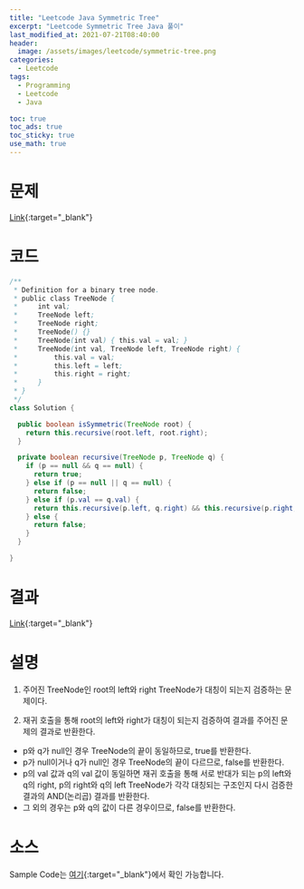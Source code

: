 ```yaml
---
title: "Leetcode Java Symmetric Tree"
excerpt: "Leetcode Symmetric Tree Java 풀이"
last_modified_at: 2021-07-21T08:40:00
header:
  image: /assets/images/leetcode/symmetric-tree.png
categories:
  - Leetcode
tags:
  - Programming
  - Leetcode
  - Java

toc: true
toc_ads: true
toc_sticky: true
use_math: true
---
```

# 문제
[Link](https://leetcode.com/problems/symmetric-tree/){:target="_blank"}

# 코드
```java
/**
 * Definition for a binary tree node.
 * public class TreeNode {
 *     int val;
 *     TreeNode left;
 *     TreeNode right;
 *     TreeNode() {}
 *     TreeNode(int val) { this.val = val; }
 *     TreeNode(int val, TreeNode left, TreeNode right) {
 *         this.val = val;
 *         this.left = left;
 *         this.right = right;
 *     }
 * }
 */
class Solution {

  public boolean isSymmetric(TreeNode root) {
    return this.recursive(root.left, root.right);
  }

  private boolean recursive(TreeNode p, TreeNode q) {
    if (p == null && q == null) {
      return true;
    } else if (p == null || q == null) {
      return false;
    } else if (p.val == q.val) {
      return this.recursive(p.left, q.right) && this.recursive(p.right, q.left);
    } else {
      return false;
    }
  }

}
```

# 결과
[Link](https://leetcode.com/submissions/detail/525723018/){:target="_blank"}

# 설명
1. 주어진 TreeNode인 root의 left와 right TreeNode가 대칭이 되는지 검증하는 문제이다.

2. 재귀 호출을 통해 root의 left와 right가 대칭이 되는지 검증하여 결과를 주어진 문제의 결과로 반환한다.
- p와 q가 null인 경우 TreeNode의 끝이 동일하므로, true를 반환한다.
- p가 null이거나 q가 null인 경우 TreeNode의 끝이 다르므로, false를 반환한다.
- p의 val 값과 q의 val 값이 동일하면 재귀 호출을 통해 서로 반대가 되는 p의 left와 q의 right, p의 right와 q의 left TreeNode가 각각 대칭되는 구조인지 다시 검증한 결과의 AND(논리곱) 결과를 반환한다.
- 그 외의 경우는 p와 q의 값이 다른 경우이므로, false를 반환한다.

# 소스
Sample Code는 [여기](https://github.com/GracefulSoul/leetcode/blob/master/src/main/java/gracefulsoul/problems/SymmetricTree.java){:target="_blank"}에서 확인 가능합니다.